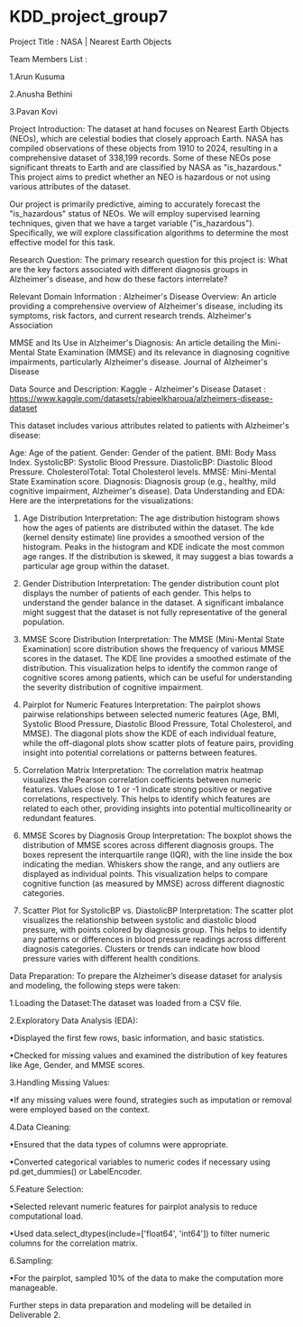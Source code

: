 # KDD_project_group7
Project Title :
NASA | Nearest Earth Objects

Team Members List :

1.Arun Kusuma

2.Anusha Bethini

3.Pavan Kovi

Project Introduction:
The dataset at hand focuses on Nearest Earth Objects (NEOs), which are celestial bodies that closely approach Earth. NASA has compiled observations of these objects from 1910 to 2024, resulting in a comprehensive dataset of 338,199 records. Some of these NEOs pose significant threats to Earth and are classified by NASA as "is_hazardous." This project aims to predict whether an NEO is hazardous or not using various attributes of the dataset.

Our project is primarily predictive, aiming to accurately forecast the "is_hazardous" status of NEOs. We will employ supervised learning techniques, given that we have a target variable ("is_hazardous"). Specifically, we will explore classification algorithms to determine the most effective model for this task.

Research Question:
The primary research question for this project is: What are the key factors associated with different diagnosis groups in Alzheimer's disease, and how do these factors interrelate?

Relevant Domain Information :
Alzheimer's Disease Overview: An article providing a comprehensive overview of Alzheimer's disease, including its symptoms, risk factors, and current research trends. Alzheimer's Association

MMSE and Its Use in Alzheimer's Diagnosis: An article detailing the Mini-Mental State Examination (MMSE) and its relevance in diagnosing cognitive impairments, particularly Alzheimer's disease. Journal of Alzheimer's Disease

Data Source and Description:
Kaggle - Alzheimer's Disease Dataset : https://www.kaggle.com/datasets/rabieelkharoua/alzheimers-disease-dataset

This dataset includes various attributes related to patients with Alzheimer's disease:

Age: Age of the patient.
Gender: Gender of the patient.
BMI: Body Mass Index.
SystolicBP: Systolic Blood Pressure.
DiastolicBP: Diastolic Blood Pressure.
CholesterolTotal: Total Cholesterol levels.
MMSE: Mini-Mental State Examination score.
Diagnosis: Diagnosis group (e.g., healthy, mild cognitive impairment, Alzheimer's disease).
Data Understanding and EDA:
Here are the interpretations for the visualizations:

1. Age Distribution
Interpretation: The age distribution histogram shows how the ages of patients are distributed within the dataset. The kde (kernel density estimate) line provides a smoothed version of the histogram. Peaks in the histogram and KDE indicate the most common age ranges. If the distribution is skewed, it may suggest a bias towards a particular age group within the dataset.

2. Gender Distribution
Interpretation: The gender distribution count plot displays the number of patients of each gender. This helps to understand the gender balance in the dataset. A significant imbalance might suggest that the dataset is not fully representative of the general population.

3. MMSE Score Distribution
Interpretation: The MMSE (Mini-Mental State Examination) score distribution shows the frequency of various MMSE scores in the dataset. The KDE line provides a smoothed estimate of the distribution. This visualization helps to identify the common range of cognitive scores among patients, which can be useful for understanding the severity distribution of cognitive impairment.

4. Pairplot for Numeric Features
Interpretation: The pairplot shows pairwise relationships between selected numeric features (Age, BMI, Systolic Blood Pressure, Diastolic Blood Pressure, Total Cholesterol, and MMSE). The diagonal plots show the KDE of each individual feature, while the off-diagonal plots show scatter plots of feature pairs, providing insight into potential correlations or patterns between features.

5. Correlation Matrix
Interpretation: The correlation matrix heatmap visualizes the Pearson correlation coefficients between numeric features. Values close to 1 or -1 indicate strong positive or negative correlations, respectively. This helps to identify which features are related to each other, providing insights into potential multicollinearity or redundant features.

6. MMSE Scores by Diagnosis Group
Interpretation: The boxplot shows the distribution of MMSE scores across different diagnosis groups. The boxes represent the interquartile range (IQR), with the line inside the box indicating the median. Whiskers show the range, and any outliers are displayed as individual points. This visualization helps to compare cognitive function (as measured by MMSE) across different diagnostic categories.

7. Scatter Plot for SystolicBP vs. DiastolicBP
Interpretation: The scatter plot visualizes the relationship between systolic and diastolic blood pressure, with points colored by diagnosis group. This helps to identify any patterns or differences in blood pressure readings across different diagnosis categories. Clusters or trends can indicate how blood pressure varies with different health conditions.

Data Preparation:
To prepare the Alzheimer’s disease dataset for analysis and modeling, the following steps were taken:

1.Loading the Dataset:The dataset was loaded from a CSV file.

2.Exploratory Data Analysis (EDA):

•Displayed the first few rows, basic information, and basic statistics.

•Checked for missing values and examined the distribution of key features like Age, Gender, and MMSE scores.

3.Handling Missing Values:

•If any missing values were found, strategies such as imputation or removal were employed based on the context.

4.Data Cleaning:

•Ensured that the data types of columns were appropriate.

•Converted categorical variables to numeric codes if necessary using pd.get_dummies() or LabelEncoder.

5.Feature Selection:

•Selected relevant numeric features for pairplot analysis to reduce computational load.

•Used data.select_dtypes(include=['float64', 'int64']) to filter numeric columns for the correlation matrix.

6.Sampling:

•For the pairplot, sampled 10% of the data to make the computation more manageable.

Further steps in data preparation and modeling will be detailed in Deliverable 2.
